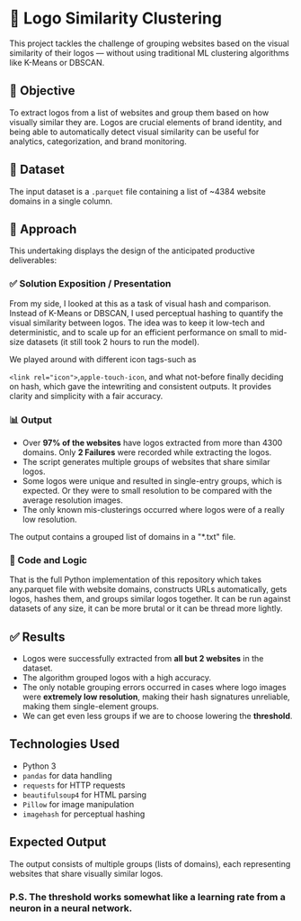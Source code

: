 # 🧠 Logo Similarity Clustering

This project tackles the challenge of grouping websites based on the visual similarity of their logos — without using traditional ML clustering algorithms like K-Means or DBSCAN.

## 🚀 Objective

To extract logos from a list of websites and group them based on how visually similar they are. Logos are crucial elements of brand identity, and being able to automatically detect visual similarity can be useful for analytics, categorization, and brand monitoring.

## 📂 Dataset

The input dataset is a `.parquet` file containing a list of ~4384 website domains in a single column.

## 🧩 Approach

This undertaking displays the design of the anticipated productive deliverables:

### ✅ Solution Exposition / Presentation
From my side, I looked at this as a task of visual hash and comparison. Instead of K-Means or DBSCAN, I used perceptual hashing to quantify the visual similarity between logos. The idea was to keep it low-tech and deterministic, and to scale up for an efficient performance on small to mid-size datasets (it still took 2 hours to run the model).

We played around with different icon tags-such as

`<link rel="icon">`,`apple-touch-icon`, and what not-before finally deciding on hash, which gave the intewriting and consistent outputs. It provides clarity and simplicity with a fair accuracy.

### 📊 Output
- Over **97% of the websites** have logos extracted from more than 4300 domains. Only **2 Failures** were recorded while extracting the logos.
- The script generates multiple groups of websites that share similar logos.
- Some logos were unique and resulted in single-entry groups, which is expected. Or they were to small resolution to be compared with the average resolution images.
- The only known mis-clusterings occurred where logos were of a really low resolution.

The output contains a grouped list of domains in a "*.txt" file.

### 🧠 Code and Logic
That is the full Python implementation of this repository which takes any.parquet file with website domains, constructs URLs automatically, gets logos, hashes them, and groups similar logos together. It can be run against datasets of any size, it can be more brutal or it can be thread more lightly.

## ✅ Results

- Logos were successfully extracted from **all but 2 websites** in the dataset.
- The algorithm grouped logos with a high accuracy.
- The only notable grouping errors occurred in cases where logo images were **extremely low resolution**, making their hash signatures unreliable, making them single-element groups.
- We can get even less groups if we are to choose lowering the **threshold**.

## Technologies Used

- Python 3
- `pandas` for data handling
- `requests` for HTTP requests
- `beautifulsoup4` for HTML parsing
- `Pillow` for image manipulation
- `imagehash` for perceptual hashing

## Expected Output

The output consists of multiple groups (lists of domains), each representing websites that share visually similar logos.


### P.S. The threshold works somewhat like a **learning rate** from a neuron in a neural network.

